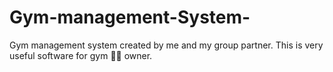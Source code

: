 # Gym-management-System-
Gym management system created by me and my group partner.  This is very useful software for gym 🏋️‍♀️ owner.
